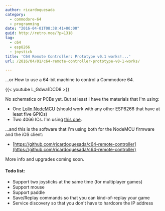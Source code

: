 ```yaml
---
author: ricardoquesada
category:
  - commodore-64
  - programming
date: "2016-04-01T08:38:41+00:00"
guid: http://retro.moe/?p=1318
tag:
  - c64
  - esp8266
  - joystick
title: 'C64 Remote Controller: Prototype v0.1 works!...'
url: /2016/04/01/c64-remote-controller-prototype-v0-1-works/

---
```

...or How to use a 64-bit machine to control a Commodore 64.

{{< youtube L_Gdwa1DCD8 >}}

No schematics or PCBs yet. But at least I have the materials that I'm using:

- One [Lolin NodeMCU](http://www.ebay.com/sch/i.html?_from=R40&_trksid=p2050601.m570.l1313.TR0.TRC0.H0.Xlolin+nodemcu.TRS0&_nkw=lolin+nodemcu&_sacat=0) (should work with any other ESP8266 that have at least five GPIOs)
- Two 4066 ICs. I'm using [this one](http://www.ti.com/lit/ds/symlink/sn74hc4066.pdf).

...and this is the software that I'm using both for the NodeMCU firmware and the iOS client:

- [https://github.com/ricardoquesada/c64-remote-controller](https://github.com/ricardoquesada/c64-remote-controller)

More info and upgrades coming soon.

#### Todo list:

- Support two joysticks at the same time (for multiplayer games)
- Support mouse
- Support paddle
- Save/Replay commands so that you can kind-of-replay your game
- Service discovery so that you don't have to hardcore the IP address
